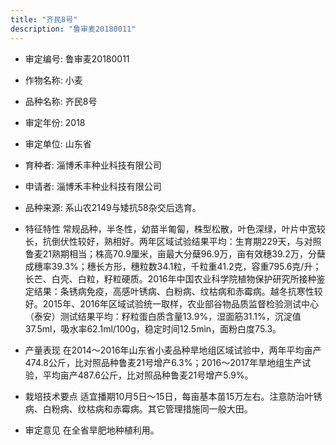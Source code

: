 ```yaml
---
title: "齐民8号"
description: "鲁审麦20180011"
---
```

* 审定编号:  鲁审麦20180011

*  作物名称:  小麦

*  品种名称:  齐民8号

*  审定年份:  2018

*  审定单位:  山东省

* 育种者:  淄博禾丰种业科技有限公司

*  申请者:  淄博禾丰种业科技有限公司

*  品种来源:  系山农2149与矮抗58杂交后选育。

*  特征特性
常规品种，半冬性，幼苗半匍匐，株型松散，叶色深绿，叶片中宽较长，抗倒伏性较好，熟相好。两年区域试验结果平均：生育期229天，与对照鲁麦21熟期相当；株高70.9厘米，亩最大分蘖96.9万，亩有效穗39.2万，分蘖成穗率39.3%；穗长方形，穗粒数34.1粒，千粒重41.2克，容重795.6克/升；长芒、白壳、白粒，籽粒硬质。2016年中国农业科学院植物保护研究所接种鉴定结果：条锈病免疫，高感叶锈病、白粉病、纹枯病和赤霉病。越冬抗寒性较好。2015年、2016年区域试验统一取样，农业部谷物品质监督检验测试中心（泰安）测试结果平均：籽粒蛋白质含量13.9%，湿面筋31.1%，沉淀值37.5ml，吸水率62.1ml/100g，稳定时间12.5min，面粉白度75.3。

*  产量表现
在2014～2016年山东省小麦品种旱地组区域试验中，两年平均亩产474.8公斤，比对照品种鲁麦21号增产6.3%；2016～2017年旱地组生产试验，平均亩产487.6公斤，比对照品种鲁麦21号增产5.9%。

*  栽培技术要点
适宜播期10月5日～15日，每亩基本苗15万左右。注意防治叶锈病、白粉病、纹枯病和赤霉病。其它管理措施同一般大田。

*  审定意见
在全省旱肥地种植利用。
